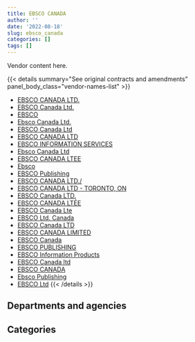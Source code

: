 ```yaml
---
title: EBSCO CANADA
author: ''
date: '2022-08-18'
slug: ebsco_canada
categories: []
tags: []
---
```


<script src="/rmarkdown-libs/htmlwidgets/htmlwidgets.js"></script>
<link href="/rmarkdown-libs/datatables-css/datatables-crosstalk.css" rel="stylesheet" />
<script src="/rmarkdown-libs/datatables-binding/datatables.js"></script>
<script src="/rmarkdown-libs/jquery/jquery-3.6.0.min.js"></script>
<link href="/rmarkdown-libs/dt-core-bootstrap/css/dataTables.bootstrap.min.css" rel="stylesheet" />
<link href="/rmarkdown-libs/dt-core-bootstrap/css/dataTables.bootstrap.extra.css" rel="stylesheet" />
<script src="/rmarkdown-libs/dt-core-bootstrap/js/jquery.dataTables.min.js"></script>
<script src="/rmarkdown-libs/dt-core-bootstrap/js/dataTables.bootstrap.min.js"></script>
<link href="/rmarkdown-libs/crosstalk/css/crosstalk.min.css" rel="stylesheet" />
<script src="/rmarkdown-libs/crosstalk/js/crosstalk.min.js"></script>
<script src="/rmarkdown-libs/htmlwidgets/htmlwidgets.js"></script>
<link href="/rmarkdown-libs/datatables-css/datatables-crosstalk.css" rel="stylesheet" />
<script src="/rmarkdown-libs/datatables-binding/datatables.js"></script>
<script src="/rmarkdown-libs/jquery/jquery-3.6.0.min.js"></script>
<link href="/rmarkdown-libs/dt-core-bootstrap/css/dataTables.bootstrap.min.css" rel="stylesheet" />
<link href="/rmarkdown-libs/dt-core-bootstrap/css/dataTables.bootstrap.extra.css" rel="stylesheet" />
<script src="/rmarkdown-libs/dt-core-bootstrap/js/jquery.dataTables.min.js"></script>
<script src="/rmarkdown-libs/dt-core-bootstrap/js/dataTables.bootstrap.min.js"></script>
<link href="/rmarkdown-libs/crosstalk/css/crosstalk.min.css" rel="stylesheet" />
<script src="/rmarkdown-libs/crosstalk/js/crosstalk.min.js"></script>

Vendor content here.

{{< details summary="See original contracts and amendments" panel_body_class="vendor-names-list" >}}
- [EBSCO CANADA LTD.](https://search.open.canada.ca/en/ct/?sort=contract_value_f%20desc&page=1&search_text=%22EBSCO%20CANADA%20LTD.%22)
- [EBSCO Canada Ltd.](https://search.open.canada.ca/en/ct/?sort=contract_value_f%20desc&page=1&search_text=%22EBSCO%20Canada%20Ltd.%22)
- [EBSCO](https://search.open.canada.ca/en/ct/?sort=contract_value_f%20desc&page=1&search_text=%22EBSCO%22)
- [Ebsco Canada Ltd.](https://search.open.canada.ca/en/ct/?sort=contract_value_f%20desc&page=1&search_text=%22Ebsco%20Canada%20Ltd.%22)
- [EBSCO Canada Ltd](https://search.open.canada.ca/en/ct/?sort=contract_value_f%20desc&page=1&search_text=%22EBSCO%20Canada%20Ltd%22)
- [EBSCO CANADA LTD](https://search.open.canada.ca/en/ct/?sort=contract_value_f%20desc&page=1&search_text=%22EBSCO%20CANADA%20LTD%22)
- [EBSCO INFORMATION SERVICES](https://search.open.canada.ca/en/ct/?sort=contract_value_f%20desc&page=1&search_text=%22EBSCO%20INFORMATION%20SERVICES%22)
- [Ebsco Canada Ltd](https://search.open.canada.ca/en/ct/?sort=contract_value_f%20desc&page=1&search_text=%22Ebsco%20Canada%20Ltd%22)
- [EBSCO CANADA LTEE](https://search.open.canada.ca/en/ct/?sort=contract_value_f%20desc&page=1&search_text=%22EBSCO%20CANADA%20LTEE%22)
- [Ebsco](https://search.open.canada.ca/en/ct/?sort=contract_value_f%20desc&page=1&search_text=%22Ebsco%22)
- [EBSCO Publishing](https://search.open.canada.ca/en/ct/?sort=contract_value_f%20desc&page=1&search_text=%22EBSCO%20Publishing%22)
- [EBSCO CANADA LTD./](https://search.open.canada.ca/en/ct/?sort=contract_value_f%20desc&page=1&search_text=%22EBSCO%20CANADA%20LTD.%2f%22)
- [EBSCO CANADA LTD - TORONTO, ON](https://search.open.canada.ca/en/ct/?sort=contract_value_f%20desc&page=1&search_text=%22EBSCO%20CANADA%20LTD%20-%20TORONTO%2c%20ON%22)
- [EBSCO Canada LTD.](https://search.open.canada.ca/en/ct/?sort=contract_value_f%20desc&page=1&search_text=%22EBSCO%20Canada%20LTD.%22)
- [EBSCO CANADA LTÉE](https://search.open.canada.ca/en/ct/?sort=contract_value_f%20desc&page=1&search_text=%22EBSCO%20CANADA%20LT%c3%89E%22)
- [EBSCO Canada Lte](https://search.open.canada.ca/en/ct/?sort=contract_value_f%20desc&page=1&search_text=%22EBSCO%20Canada%20Lte%22)
- [EBSCO Ltd. Canada](https://search.open.canada.ca/en/ct/?sort=contract_value_f%20desc&page=1&search_text=%22EBSCO%20Ltd.%20Canada%22)
- [EBSCO Canada LTD](https://search.open.canada.ca/en/ct/?sort=contract_value_f%20desc&page=1&search_text=%22EBSCO%20Canada%20LTD%22)
- [EBSCO CANADA LIMITED](https://search.open.canada.ca/en/ct/?sort=contract_value_f%20desc&page=1&search_text=%22EBSCO%20CANADA%20LIMITED%22)
- [EBSCO Canada](https://search.open.canada.ca/en/ct/?sort=contract_value_f%20desc&page=1&search_text=%22EBSCO%20Canada%22)
- [EBSCO PUBLISHING](https://search.open.canada.ca/en/ct/?sort=contract_value_f%20desc&page=1&search_text=%22EBSCO%20PUBLISHING%22)
- [EBSCO Information Products](https://search.open.canada.ca/en/ct/?sort=contract_value_f%20desc&page=1&search_text=%22EBSCO%20Information%20Products%22)
- [EBSCO Canada ltd](https://search.open.canada.ca/en/ct/?sort=contract_value_f%20desc&page=1&search_text=%22EBSCO%20Canada%20ltd%22)
- [EBSCO CANADA](https://search.open.canada.ca/en/ct/?sort=contract_value_f%20desc&page=1&search_text=%22EBSCO%20CANADA%22)
- [Ebsco Publishing](https://search.open.canada.ca/en/ct/?sort=contract_value_f%20desc&page=1&search_text=%22Ebsco%20Publishing%22)
- [EBSCO Ltd](https://search.open.canada.ca/en/ct/?sort=contract_value_f%20desc&page=1&search_text=%22EBSCO%20Ltd%22)
{{< /details >}}

## Departments and agencies

<div id="htmlwidget-1" style="width:100%;height:auto;" class="datatables html-widget"></div>
<script type="application/json" data-for="htmlwidget-1">{"x":{"style":"bootstrap","filter":"none","vertical":false,"data":[["<a href=\"/departments/aafc-aac/\">Agriculture and Agri-Food Canada<\/a>","<a href=\"/departments/aandc-aadnc/\">Crown-Indigenous Relations and Northern Affairs Canada<\/a>","<a href=\"/departments/cer-rec/\">Canada Energy Regulator<\/a>","<a href=\"/departments/cic/\">Immigration, Refugees and Citizenship Canada<\/a>","<a href=\"/departments/cnsc-ccsn/\">Canadian Nuclear Safety Commission<\/a>","<a href=\"/departments/cpc-cpp/\">Civilian Review and Complaints Commission for the RCMP<\/a>","<a href=\"/departments/cra-arc/\">Canada Revenue Agency<\/a>","<a href=\"/departments/csa-asc/\">Canadian Space Agency<\/a>","<a href=\"/departments/csps-efpc/\">Canada School of Public Service<\/a>","<a href=\"/departments/dfatd-maecd/\">Global Affairs Canada<\/a>","<a href=\"/departments/dfo-mpo/\">Fisheries and Oceans Canada<\/a>","<a href=\"/departments/dnd-mdn/\">National Defence<\/a>","<a href=\"/departments/ec/\">Environment and Climate Change Canada<\/a>","<a href=\"/departments/esdc-edsc/\">Employment and Social Development Canada<\/a>","<a href=\"/departments/fin/\">Department of Finance Canada<\/a>","<a href=\"/departments/hc-sc/\">Health Canada<\/a>","<a href=\"/departments/ic/\">Innovation, Science and Economic Development Canada<\/a>","<a href=\"/departments/infc/\">Infrastructure Canada<\/a>","<a href=\"/departments/isc-sac/\">Indigenous Services Canada<\/a>","<a href=\"/departments/jus/\">Department of Justice Canada<\/a>","<a href=\"/departments/nrc-cnrc/\">National Research Council Canada<\/a>","<a href=\"/departments/nrcan-rncan/\">Natural Resources Canada<\/a>","<a href=\"/departments/nsira-ossnr/\">National Security and Intelligence Review Agency<\/a>","<a href=\"/departments/oag-bvg/\">Office of the Auditor General of Canada<\/a>","<a href=\"/departments/pc/\">Parks Canada<\/a>","<a href=\"/departments/pch/\">Canadian Heritage<\/a>","<a href=\"/departments/pco-bcp/\">Privy Council Office<\/a>","<a href=\"/departments/ps-sp/\">Public Safety Canada<\/a>","<a href=\"/departments/psc-cfp/\">Public Service Commission of Canada<\/a>","<a href=\"/departments/pwgsc-tpsgc/\">Public Services and Procurement Canada<\/a>","<a href=\"/departments/rcmp-grc/\">Royal Canadian Mounted Police<\/a>","<a href=\"/departments/statcan/\">Statistics Canada<\/a>"],[259926.69,278707.22,10618.53,49079.77,90301.04,null,100374.66,35427.21,51689.07,13463.67,31503.34,1877379.92,88308.39,185509.87,81573.04,null,218935.49,null,4304.63,17034.19,3913919.16,654463.84,null,39038.7,51158.45,156083.07,38259.7,152991.1,29311.72,null,108346.46,89690.93],[91128.52,52219.26,13025.61,49992.08,18060.21,40703.39,100374.66,34194.86,29530.4,225783.69,253796.91,1990543.25,45128.07,154568.06,81573.04,null,229057.29,31270.72,101845.37,21618.17,208982.67,160482.28,null,74773.35,126074.09,134619.5,127545.66,99012.11,37628.02,null,120795.97,4720.58],[268374.51,353080.41,14857.44,21994.44,631856.86,null,92124.69,82863.07,74746.4,145664.89,252268.49,2133039.3,145791.97,155215.13,81796.53,null,297974.75,111401.95,317950.92,23608.39,327096.62,160921.95,4967.95,null,137812.41,119461.28,167735.5,268454.24,12761.77,5148.48,110567.59,null],[313727.79,322209.99,14984.5,30439.88,156796.24,93290.01,85257.91,22343.6,74542.18,182081.11,230039.04,2590449.34,147427.31,145162.31,81573.04,19187.64,305308.16,null,55249.7,22511.82,10308.87,127155.04,16309.32,null,248947.01,102719.76,101559.98,130696.79,10522.14,6349.02,44643.09,81550.97]],"container":"<table class=\"table table-striped table-hover row-border order-column display\">\n  <thead>\n    <tr>\n      <th>Department<\/th>\n      <th>2017-2018<\/th>\n      <th>2018-2019<\/th>\n      <th>2019-2020<\/th>\n      <th>2020-2021<\/th>\n    <\/tr>\n  <\/thead>\n<\/table>","options":{"order":[[4,"desc"]],"pageLength":10,"autoWidth":true,"columnDefs":[{"targets":1,"render":"function(data, type, row, meta) {\n    return type !== 'display' ? data : DTWidget.formatCurrency(data, \"$\", 2, 3, \",\", \".\", true, null);\n  }"},{"targets":2,"render":"function(data, type, row, meta) {\n    return type !== 'display' ? data : DTWidget.formatCurrency(data, \"$\", 2, 3, \",\", \".\", true, null);\n  }"},{"targets":3,"render":"function(data, type, row, meta) {\n    return type !== 'display' ? data : DTWidget.formatCurrency(data, \"$\", 2, 3, \",\", \".\", true, null);\n  }"},{"targets":4,"render":"function(data, type, row, meta) {\n    return type !== 'display' ? data : DTWidget.formatCurrency(data, \"$\", 2, 3, \",\", \".\", true, null);\n  }"},{"width":"16%","targets":[1,2,3,4]},{"className":"dt-right","targets":[1,2,3,4]}],"orderClasses":false}},"evals":["options.columnDefs.0.render","options.columnDefs.1.render","options.columnDefs.2.render","options.columnDefs.3.render"],"jsHooks":[]}</script>

## Categories

<div id="htmlwidget-2" style="width:100%;height:auto;" class="datatables html-widget"></div>
<script type="application/json" data-for="htmlwidget-2">{"x":{"style":"bootstrap","filter":"none","vertical":false,"data":[["<a href=\"/categories/10_office_management/\">Office management<\/a>","<a href=\"/categories/11_defence/\">Defence<\/a>","<a href=\"/categories/2_professional_services/\">Professional services<\/a>","<a href=\"/categories/3_information_technology/\">Information technology<\/a>","<a href=\"/categories/9_human_capital/\">Human capital<\/a>"],[5904116.46,6872.21,194993.56,50191.84,2471225.79],[2480138.63,42078.6,116003.9,347856.5,1672970.17],[2867537.69,33381.51,null,163223.02,3455395.69],[2884069.73,null,103732.24,64824.91,2720716.68]],"container":"<table class=\"table table-striped table-hover row-border order-column display\">\n  <thead>\n    <tr>\n      <th>Category<\/th>\n      <th>2017-2018<\/th>\n      <th>2018-2019<\/th>\n      <th>2019-2020<\/th>\n      <th>2020-2021<\/th>\n    <\/tr>\n  <\/thead>\n<\/table>","options":{"order":[[4,"desc"]],"dom":"t","pageLength":30,"autoWidth":true,"columnDefs":[{"targets":1,"render":"function(data, type, row, meta) {\n    return type !== 'display' ? data : DTWidget.formatCurrency(data, \"$\", 2, 3, \",\", \".\", true, null);\n  }"},{"targets":2,"render":"function(data, type, row, meta) {\n    return type !== 'display' ? data : DTWidget.formatCurrency(data, \"$\", 2, 3, \",\", \".\", true, null);\n  }"},{"targets":3,"render":"function(data, type, row, meta) {\n    return type !== 'display' ? data : DTWidget.formatCurrency(data, \"$\", 2, 3, \",\", \".\", true, null);\n  }"},{"targets":4,"render":"function(data, type, row, meta) {\n    return type !== 'display' ? data : DTWidget.formatCurrency(data, \"$\", 2, 3, \",\", \".\", true, null);\n  }"},{"width":"16%","targets":[1,2,3,4]},{"className":"dt-right","targets":[1,2,3,4]}],"orderClasses":false,"lengthMenu":[10,25,30,50,100]}},"evals":["options.columnDefs.0.render","options.columnDefs.1.render","options.columnDefs.2.render","options.columnDefs.3.render"],"jsHooks":[]}</script>
